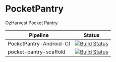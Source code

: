 # PocketPantry
OzHarvest Pocket Pantry



| Pipeline      | Status    |
| ------------- | --------- |
| PocketPantry-Android-CI | [![Build Status](https://dev.azure.com/OllieFlavel/PocketPantry/_apis/build/status/pocket-pantry-android-build?branchName=master)](https://dev.azure.com/OllieFlavel/PocketPantry/_build/latest?definitionId=1&branchName=master) |
| pocket-pantry-scaffold | [![Build Status](https://dev.azure.com/OllieFlavel/PocketPantry/_apis/build/status/pocket-pantry-scaffold?branchName=master)](https://dev.azure.com/OllieFlavel/PocketPantry/_build/latest?definitionId=2&branchName=master) |
